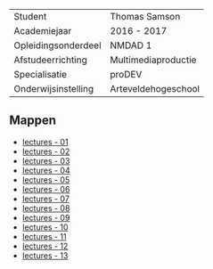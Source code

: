 |                     |                      |
|---------------------|----------------------|
| Student             | Thomas Samson        |
| Academiejaar        | 2016 - 2017          |
| Opleidingsonderdeel | NMDAD 1              |
| Afstudeerrichting   | Multimediaproductie  |
| Specialisatie       | proDEV               |
| Onderwijsinstelling | Arteveldehogeschool  |

Mappen
------

- [lectures - 01](/lectures/01/)
- [lectures - 02](/lectures/02/)
- [lectures - 03](/lectures/03/)
- [lectures - 04](/lectures/04/)
- [lectures - 05](/lectures/05/)
- [lectures - 06](/lectures/06/)
- [lectures - 07](/lectures/07/)
- [lectures - 08](/lectures/08/)
- [lectures - 09](/lectures/09/)
- [lectures - 10](/lectures/10/)
- [lectures - 11](/lectures/11/)
- [lectures - 12](/lectures/12/)
- [lectures - 13](/lectures/13/)